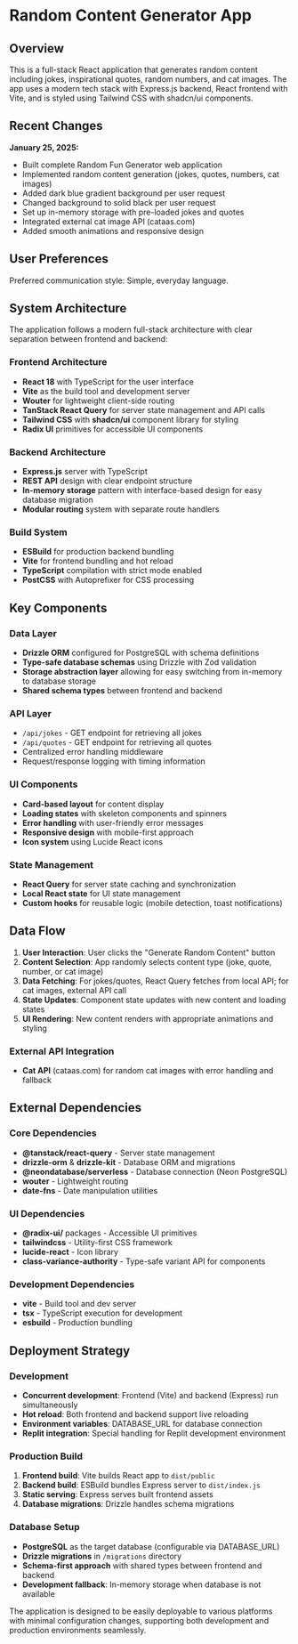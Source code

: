 # Random Content Generator App

## Overview

This is a full-stack React application that generates random content including jokes, inspirational quotes, random numbers, and cat images. The app uses a modern tech stack with Express.js backend, React frontend with Vite, and is styled using Tailwind CSS with shadcn/ui components.

## Recent Changes

**January 25, 2025:**
- Built complete Random Fun Generator web application
- Implemented random content generation (jokes, quotes, numbers, cat images)
- Added dark blue gradient background per user request
- Changed background to solid black per user request
- Set up in-memory storage with pre-loaded jokes and quotes
- Integrated external cat image API (cataas.com)
- Added smooth animations and responsive design

## User Preferences

Preferred communication style: Simple, everyday language.

## System Architecture

The application follows a modern full-stack architecture with clear separation between frontend and backend:

### Frontend Architecture
- **React 18** with TypeScript for the user interface
- **Vite** as the build tool and development server
- **Wouter** for lightweight client-side routing
- **TanStack React Query** for server state management and API calls
- **Tailwind CSS** with **shadcn/ui** component library for styling
- **Radix UI** primitives for accessible UI components

### Backend Architecture
- **Express.js** server with TypeScript
- **REST API** design with clear endpoint structure
- **In-memory storage** pattern with interface-based design for easy database migration
- **Modular routing** system with separate route handlers

### Build System
- **ESBuild** for production backend bundling
- **Vite** for frontend bundling and hot reload
- **TypeScript** compilation with strict mode enabled
- **PostCSS** with Autoprefixer for CSS processing

## Key Components

### Data Layer
- **Drizzle ORM** configured for PostgreSQL with schema definitions
- **Type-safe database schemas** using Drizzle with Zod validation
- **Storage abstraction layer** allowing for easy switching from in-memory to database storage
- **Shared schema types** between frontend and backend

### API Layer
- `/api/jokes` - GET endpoint for retrieving all jokes
- `/api/quotes` - GET endpoint for retrieving all quotes
- Centralized error handling middleware
- Request/response logging with timing information

### UI Components
- **Card-based layout** for content display
- **Loading states** with skeleton components and spinners
- **Error handling** with user-friendly error messages
- **Responsive design** with mobile-first approach
- **Icon system** using Lucide React icons

### State Management
- **React Query** for server state caching and synchronization
- **Local React state** for UI state management
- **Custom hooks** for reusable logic (mobile detection, toast notifications)

## Data Flow

1. **User Interaction**: User clicks the "Generate Random Content" button
2. **Content Selection**: App randomly selects content type (joke, quote, number, or cat image)
3. **Data Fetching**: For jokes/quotes, React Query fetches from local API; for cat images, external API call
4. **State Updates**: Component state updates with new content and loading states
5. **UI Rendering**: New content renders with appropriate animations and styling

### External API Integration
- **Cat API** (cataas.com) for random cat images with error handling and fallback

## External Dependencies

### Core Dependencies
- **@tanstack/react-query** - Server state management
- **drizzle-orm** & **drizzle-kit** - Database ORM and migrations
- **@neondatabase/serverless** - Database connection (Neon PostgreSQL)
- **wouter** - Lightweight routing
- **date-fns** - Date manipulation utilities

### UI Dependencies
- **@radix-ui/** packages - Accessible UI primitives
- **tailwindcss** - Utility-first CSS framework
- **lucide-react** - Icon library
- **class-variance-authority** - Type-safe variant API for components

### Development Dependencies
- **vite** - Build tool and dev server
- **tsx** - TypeScript execution for development
- **esbuild** - Production bundling

## Deployment Strategy

### Development
- **Concurrent development**: Frontend (Vite) and backend (Express) run simultaneously
- **Hot reload**: Both frontend and backend support live reloading
- **Environment variables**: DATABASE_URL for database connection
- **Replit integration**: Special handling for Replit development environment

### Production Build
1. **Frontend build**: Vite builds React app to `dist/public`
2. **Backend build**: ESBuild bundles Express server to `dist/index.js`
3. **Static serving**: Express serves built frontend assets
4. **Database migrations**: Drizzle handles schema migrations

### Database Setup
- **PostgreSQL** as the target database (configurable via DATABASE_URL)
- **Drizzle migrations** in `/migrations` directory
- **Schema-first approach** with shared types between frontend and backend
- **Development fallback**: In-memory storage when database is not available

The application is designed to be easily deployable to various platforms with minimal configuration changes, supporting both development and production environments seamlessly.